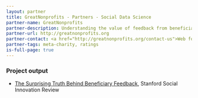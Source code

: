 ```yaml
---
layout: partner
title: GreatNonprofits - Partners - Social Data Science
partner-name: GreatNonprofits
partner-description: Understanding the value of feedback from beneficiaries; constructing a meaningful nonprofit rating when feedback comes from disparate sources
partner-url: http://greatnonprofits.org
partner-contact: <a href="http://greatnonprofits.org/contact-us">Web form</a>
partner-tags: meta-charity, ratings
is-full-page: true
---
```


### Project output

- <a href="http://www.ssireview.org/blog/entry/the_surprising_truth_behind_beneficiary_feedback">The Surprising Truth Behind Beneficiary Feedback</a>, Stanford Social Innovation Review
